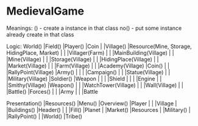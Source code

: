 # MedievalGame

Meanings:
() - create a instance in that class
no() - put some instance already create in that class

Logic:
World()     |Field()
            |Player()	|Coin
		    |           |Village()  |Resource(Mine, Storage, HidingPlace, Market)
            |           |           |Villager(Farm)
		    |		    |		    |MainBuilding(Village)
            |           |           |Mine(Village)
            |           |		    |Storage(Village)
            |           |           |HidingPlace(Village)
            |           |           |Market(Village)
		    |           |           |Farm(Village)
		    |           |           |Academy(Village)    |Coin()
		    |		    |		    |RallyPoint(Village)   |Army()
		    |           |           |                       |Campaign()
		    |           |           |Statue(Village)
		    |		    |		    |Military(Village)  |Soldier()    |Weapon
		    |		    |		    |		    	    |Shield
		    |		    |		    |		    		|Engine
		    |		    |		    |Smithy(Village)     |Weapon()
		    |           |           |WatchTower(Village)
		    |           |           |Wall(Village)
		    |		    |		    |Battle()   |Forces()
            |           |           |Army
		    |		    |
            |Battle

Presentation()  |Resources()
			    |Menu() |Overview() |Player
				|		|           |Village
			    |		|Buildings()    |Header()
			    |		|			    |Fill()     |Planet
			    |		|Market()     |Resources
			    |		|Military()
			    |		|RallyPoint()
			    |		|World()
			            |Tribe()
